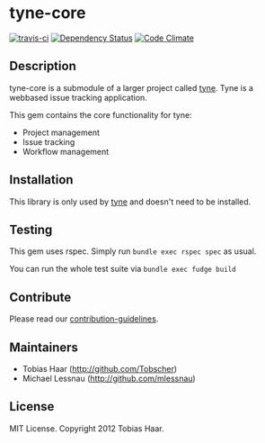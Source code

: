 # tyne-core

[![travis-ci](https://secure.travis-ci.org/tyne/tyne-core.png)](http://travis-ci.org/#!/tyne/tyne-core) [![Dependency Status](https://gemnasium.com/tyne/tyne-core.png)](https://gemnasium.com/tyne/tyne-core) [![Code Climate](https://codeclimate.com/github/tyne/tyne-core.png)](https://codeclimate.com/github/tyne/tyne-core)

## Description

tyne-core is a submodule of a larger project called [tyne](https://github.com/tyne/tyne).  Tyne is a webbased issue tracking application.

This gem contains the core functionality for tyne:
* Project management
* Issue tracking
* Workflow management

## Installation

This library is only used by [tyne](https://github.com/tyne/tyne) and doesn't need to be installed.

## Testing

This gem uses rspec. Simply run ```bundle exec rspec spec``` as usual.

You can run the whole test suite via ```bundle exec fudge build```

## Contribute

Please read our [contribution-guidelines](https://github.com/tyne/tyne-core/blob/master/CONTRIBUTING.md).

## Maintainers

* Tobias Haar (http://github.com/Tobscher)
* Michael Lessnau (http://github.com/mlessnau)

## License

MIT License. Copyright 2012 Tobias Haar.
